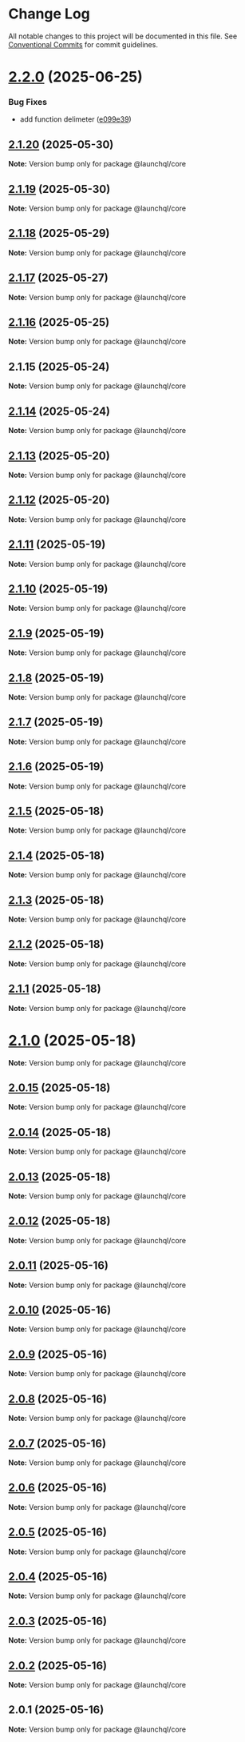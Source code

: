 # Change Log

All notable changes to this project will be documented in this file.
See [Conventional Commits](https://conventionalcommits.org) for commit guidelines.

# [2.2.0](https://github.com/launchql/launchql/compare/@launchql/core@2.1.20...@launchql/core@2.2.0) (2025-06-25)


### Bug Fixes

* add function delimeter ([e099e39](https://github.com/launchql/launchql/commit/e099e3935412fba88fc74325d7cb7013cfe60336))





## [2.1.20](https://github.com/launchql/launchql/compare/@launchql/core@2.1.19...@launchql/core@2.1.20) (2025-05-30)

**Note:** Version bump only for package @launchql/core





## [2.1.19](https://github.com/launchql/launchql/compare/@launchql/core@2.1.18...@launchql/core@2.1.19) (2025-05-30)

**Note:** Version bump only for package @launchql/core





## [2.1.18](https://github.com/launchql/launchql/compare/@launchql/core@2.1.17...@launchql/core@2.1.18) (2025-05-29)

**Note:** Version bump only for package @launchql/core





## [2.1.17](https://github.com/launchql/launchql/compare/@launchql/core@2.1.16...@launchql/core@2.1.17) (2025-05-27)

**Note:** Version bump only for package @launchql/core





## [2.1.16](https://github.com/launchql/launchql/compare/@launchql/core@2.1.15...@launchql/core@2.1.16) (2025-05-25)

**Note:** Version bump only for package @launchql/core





## 2.1.15 (2025-05-24)

**Note:** Version bump only for package @launchql/core





## [2.1.14](https://github.com/launchql/launchql/compare/@launchql/core@2.1.13...@launchql/core@2.1.14) (2025-05-24)

**Note:** Version bump only for package @launchql/core





## [2.1.13](https://github.com/launchql/launchql/compare/@launchql/core@2.1.12...@launchql/core@2.1.13) (2025-05-20)

**Note:** Version bump only for package @launchql/core





## [2.1.12](https://github.com/launchql/launchql/compare/@launchql/core@2.1.11...@launchql/core@2.1.12) (2025-05-20)

**Note:** Version bump only for package @launchql/core





## [2.1.11](https://github.com/launchql/launchql/compare/@launchql/core@2.1.10...@launchql/core@2.1.11) (2025-05-19)

**Note:** Version bump only for package @launchql/core





## [2.1.10](https://github.com/launchql/launchql/compare/@launchql/core@2.1.9...@launchql/core@2.1.10) (2025-05-19)

**Note:** Version bump only for package @launchql/core





## [2.1.9](https://github.com/launchql/launchql/compare/@launchql/core@2.1.8...@launchql/core@2.1.9) (2025-05-19)

**Note:** Version bump only for package @launchql/core





## [2.1.8](https://github.com/launchql/launchql/compare/@launchql/core@2.1.7...@launchql/core@2.1.8) (2025-05-19)

**Note:** Version bump only for package @launchql/core





## [2.1.7](https://github.com/launchql/launchql/compare/@launchql/core@2.1.6...@launchql/core@2.1.7) (2025-05-19)

**Note:** Version bump only for package @launchql/core





## [2.1.6](https://github.com/launchql/launchql/compare/@launchql/core@2.1.5...@launchql/core@2.1.6) (2025-05-19)

**Note:** Version bump only for package @launchql/core





## [2.1.5](https://github.com/launchql/launchql/compare/@launchql/core@2.1.4...@launchql/core@2.1.5) (2025-05-18)

**Note:** Version bump only for package @launchql/core





## [2.1.4](https://github.com/launchql/launchql/compare/@launchql/core@2.1.3...@launchql/core@2.1.4) (2025-05-18)

**Note:** Version bump only for package @launchql/core





## [2.1.3](https://github.com/launchql/launchql/compare/@launchql/core@2.1.2...@launchql/core@2.1.3) (2025-05-18)

**Note:** Version bump only for package @launchql/core





## [2.1.2](https://github.com/launchql/launchql/compare/@launchql/core@2.1.1...@launchql/core@2.1.2) (2025-05-18)

**Note:** Version bump only for package @launchql/core





## [2.1.1](https://github.com/launchql/launchql/compare/@launchql/core@2.1.0...@launchql/core@2.1.1) (2025-05-18)

**Note:** Version bump only for package @launchql/core





# [2.1.0](https://github.com/launchql/launchql/compare/@launchql/core@2.0.15...@launchql/core@2.1.0) (2025-05-18)

**Note:** Version bump only for package @launchql/core





## [2.0.15](https://github.com/launchql/launchql/compare/@launchql/core@2.0.14...@launchql/core@2.0.15) (2025-05-18)

**Note:** Version bump only for package @launchql/core





## [2.0.14](https://github.com/launchql/launchql/compare/@launchql/core@2.0.13...@launchql/core@2.0.14) (2025-05-18)

**Note:** Version bump only for package @launchql/core





## [2.0.13](https://github.com/launchql/launchql/compare/@launchql/core@2.0.12...@launchql/core@2.0.13) (2025-05-18)

**Note:** Version bump only for package @launchql/core





## [2.0.12](https://github.com/launchql/launchql/compare/@launchql/core@2.0.11...@launchql/core@2.0.12) (2025-05-18)

**Note:** Version bump only for package @launchql/core





## [2.0.11](https://github.com/launchql/launchql/compare/@launchql/core@2.0.10...@launchql/core@2.0.11) (2025-05-16)

**Note:** Version bump only for package @launchql/core





## [2.0.10](https://github.com/launchql/launchql/compare/@launchql/core@2.0.9...@launchql/core@2.0.10) (2025-05-16)

**Note:** Version bump only for package @launchql/core





## [2.0.9](https://github.com/launchql/launchql/compare/@launchql/core@2.0.8...@launchql/core@2.0.9) (2025-05-16)

**Note:** Version bump only for package @launchql/core





## [2.0.8](https://github.com/launchql/launchql/compare/@launchql/core@2.0.7...@launchql/core@2.0.8) (2025-05-16)

**Note:** Version bump only for package @launchql/core





## [2.0.7](https://github.com/launchql/launchql/compare/@launchql/core@2.0.6...@launchql/core@2.0.7) (2025-05-16)

**Note:** Version bump only for package @launchql/core





## [2.0.6](https://github.com/launchql/launchql/compare/@launchql/core@2.0.5...@launchql/core@2.0.6) (2025-05-16)

**Note:** Version bump only for package @launchql/core





## [2.0.5](https://github.com/launchql/launchql/compare/@launchql/core@2.0.4...@launchql/core@2.0.5) (2025-05-16)

**Note:** Version bump only for package @launchql/core





## [2.0.4](https://github.com/launchql/launchql/compare/@launchql/core@2.0.3...@launchql/core@2.0.4) (2025-05-16)

**Note:** Version bump only for package @launchql/core





## [2.0.3](https://github.com/launchql/launchql/compare/@launchql/core@2.0.2...@launchql/core@2.0.3) (2025-05-16)

**Note:** Version bump only for package @launchql/core





## [2.0.2](https://github.com/launchql/launchql/compare/@launchql/core@2.0.1...@launchql/core@2.0.2) (2025-05-16)

**Note:** Version bump only for package @launchql/core





## 2.0.1 (2025-05-16)

**Note:** Version bump only for package @launchql/core
